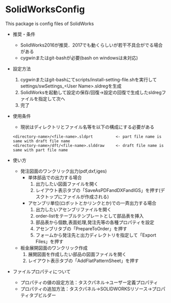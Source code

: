 # SolidWorksConfig
This package is config files of SolidWorks

- 推奨・条件
  - SolidWorks2016が推奨．2017でも動くらしいが若干不具合がでる場合がある
  - cygwinまたはgit-bashが必要(bash on windowsは未対応)

- 設定方法
  1. cygwinまたはgit-bashにてscripts/install-setting-file.shを実行してsettings/swSettings_\<User Name\>.sldregを生成
  1. SolidWorksを起動して設定の保存/回復→設定の回復で生成したsldregファイルを指定して次へ
  1. 完了

- 使用条件
  - 現状はディレクトリとファイル名等を以下の構成にする必要がある
  ```
  <directory-name>/<file-name>.sldprt          <- part file name is same with draft file name
  <directory-name>/dft/<file-name>.slddraw     <- draft file name is same with part file name
  ```

- 使い方
  - 発注図面のワンクリック出力(pdf,dxf,iges)
    - 単体部品での出力する場合
      1. 出力したい図面ファイルを開く
      1. レイアウト表示タブの「SaveAsPDFandDXFandIGS」を押す(デスクトップにファイルが作成される)
    - アセンブリ単位(ロボットとかリンクとか)での一斉出力する場合
      1. 出力したいアセンブリファイルを開く
      1. order-listをテーブルテンプレートとして部品表を挿入
      1. 部品表から個数,表面処理,発注先等の各種プロパティを設定
      1. アセンブリタブの「PrepareToOrder」を押す
      1. フォームから発注先と出力ディレクトリを指定して「Export Files」を押す
  - 板金展開図面のワンクリック作成
    1. 展開図面を作成したい部品の図面ファイルを開く
    1. レイアウト表示タブの「AddFlatPatternSheet」を押す

- ファイルプロパティについて
  - プロパティの値の設定方法：タスクパネル->ユーザー定義プロパティ
  - プロパティの追加方法：タスクパネル->SOLIDWORKSリソース->プロパティタブビルダー
